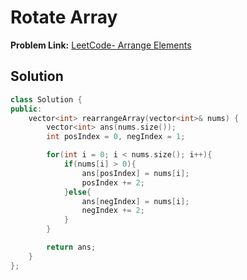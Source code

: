 # Rotate Array

**Problem Link:** [LeetCode- Arrange Elements](https://leetcode.com/problems/rearrange-array-elements-by-sign/description/)


## Solution

```cpp
class Solution {
public:
    vector<int> rearrangeArray(vector<int>& nums) {
        vector<int> ans(nums.size());
        int posIndex = 0, negIndex = 1;

        for(int i = 0; i < nums.size(); i++){
            if(nums[i] > 0){
                ans[posIndex] = nums[i];
                posIndex += 2;
            }else{
                ans[negIndex] = nums[i];
                negIndex += 2;
            }
        }

        return ans;
    }
};